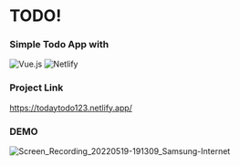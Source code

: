 # TODO!

### Simple Todo App with  
![Vue.js](https://img.shields.io/badge/vuejs-%2335495e.svg?style=for-the-badge&logo=vuedotjs&logoColor=%234FC08D)
![Netlify](https://img.shields.io/badge/netlify-%23000000.svg?style=for-the-badge&logo=netlify&logoColor=#00C7B7)


### Project Link
https://todaytodo123.netlify.app/

### DEMO
![Screen_Recording_20220519-191309_Samsung-Internet](https://user-images.githubusercontent.com/13077196/169272472-92db03b3-a3d4-424d-ad4e-0b60acfd6610.gif)
